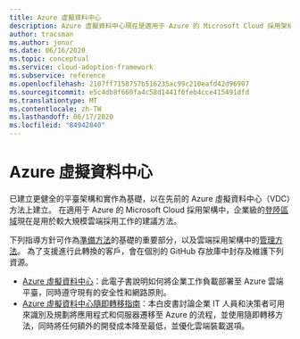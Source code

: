 ```yaml
---
title: Azure 虛擬資料中心
description: Azure 虛擬資料中心現在是適用于 Azure 的 Microsoft Cloud 採用架構。 深入瞭解可支援此轉換的資源。
author: tracsman
ms.author: jonor
ms.date: 06/16/2020
ms.topic: conceptual
ms.service: cloud-adoption-framework
ms.subservice: reference
ms.openlocfilehash: 2107ff7158757b516235ac99c210eafd42d96907
ms.sourcegitcommit: e5c4db8f660fa4c58d1441f0feb4cce415491dfd
ms.translationtype: MT
ms.contentlocale: zh-TW
ms.lasthandoff: 06/17/2020
ms.locfileid: "84942840"
---
```

<!-- docsTest:ignore "Azure Virtual Datacenter" "Azure Virtual Datacenter: Concepts" "Lift and Shift Guide" -->
<!-- cSpell:ignore tracsman jonor CAF -->

# <a name="azure-virtual-datacenter"></a>Azure 虛擬資料中心

已建立更健全的平臺架構和實作為基礎，以在先前的 Azure 虛擬資料中心（VDC）方法上建立。 在適用于 Azure 的 Microsoft Cloud 採用架構中，企業級的[登陸區域](../ready/enterprise-scale/index.md)現在是用於較大規模雲端採用工作的建議方法。

下列指導方針可作為[準備方法](../ready/index.md)的基礎的重要部分，以及雲端採用架構中的[管理方法](../govern/index.md)。 為了支援進行此轉換的客戶，會在個別的 GitHub 存放庫中封存及維護下列資源。

<!-- markdownlint-disable MD033 -->

- [Azure 虛擬資料中心](https://raw.githubusercontent.com/microsoft/CloudAdoptionFramework/master/archive/vdc/Azure_Virtual_Datacenter.pdf)：此電子書說明如何將企業工作負載部署至 Azure 雲端平臺，同時遵守現有的安全性和網路原則。
- [Azure 虛擬資料中心隨即轉移指南](https://raw.githubusercontent.com/microsoft/CloudAdoptionFramework/master/archive/vdc/Azure_Virtual_Datacenter_Lift_and_Shift_Guide.pdf)：本白皮書討論企業 IT 人員和決策者可用來識別及規劃將應用程式和伺服器遷移至 Azure 的流程，並使用隨即轉移方法，同時將任何額外的開發成本降至最低，並優化雲端裝載選項。

<!-- markdownlint-enable MD033 -->
